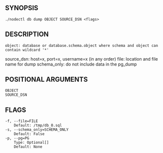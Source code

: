 ## SYNOPSIS
    ./nodectl db dump OBJECT SOURCE_DSN <flags>
 
## DESCRIPTION
    object: database or database.schema.object where schema and object can contain wildcard '*'
source_dsn: host=x, port=x, username=x (in any order)
file: location and file name for dump
schema_only: do not include data in the pg_dump
 
## POSITIONAL ARGUMENTS
    OBJECT
    SOURCE_DSN
 
## FLAGS
    -f, --file=FILE
        Default: /tmp/db_0.sql
    -s, --schema_only=SCHEMA_ONLY
        Default: False
    -p, --pg=PG
        Type: Optional[]
        Default: None
